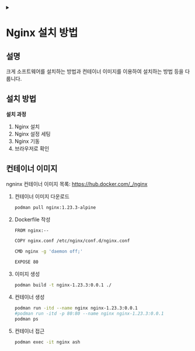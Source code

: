 <link rel="stylesheet" type="text/css" href="/css/header.css">
<link rel="stylesheet" type="text/css" href="/css/bootstrap/5.3.0-alpha1/bootstrap.css">
<div class="sticky-top bg-white pt-1 pb-2" id="header-div-max"></div>
<details id="display-none"><summary></summary>
  <script src="/js/header.js" defer="defer"></script>
  <script src="/js/table/numbering.js" defer="defer"></script>
  <script src="/js/bootstrap/5.3.0-alpha1/bootstrap.bundle.js" defer="defer"></script>
</details>

# Nginx 설치 방법

## 설명

크게 소프트웨어를 설치하는 방법과 컨테이너 이미지를 이용하여 설치하는 방법 등을 다룹니다.

## 설치 방법

**설치 과정**

1. Nginx 설치
2. Nginx 설정 세팅
3. Nginx 기동
4. 브라우저로 확인

## 컨테이너 이미지

ngninx 컨테이너 이미지 목록: https://hub.docker.com/_/nginx

1. 컨테이너 이미지 다운로드

    ```bash
    podman pull nginx:1.23.3-alpine
    ```

1. Dockerfile 작성

    ```bash
    FROM nginx:--

    COPY nginx.conf /etc/nginx/conf.d/nginx.conf

    CMD nginx -g 'daemon off;'

    EXPOSE 80
    ```

1. 이미지 생성

    ```bash
    podman build -t nginx-1.23.3:0.0.1 ./
    ```

1. 컨테이너 생성

    ```bash
    podman run -itd --name nginx nginx-1.23.3:0.0.1
    #podman run -itd -p 80:80 --name nginx nginx-1.23.3:0.0.1
    podman ps
    ```

1. 컨테이너 접근

    ```bash
    podman exec -it nginx ash
    ```

<!-- TODO: ## CentOS 8 설치 -->